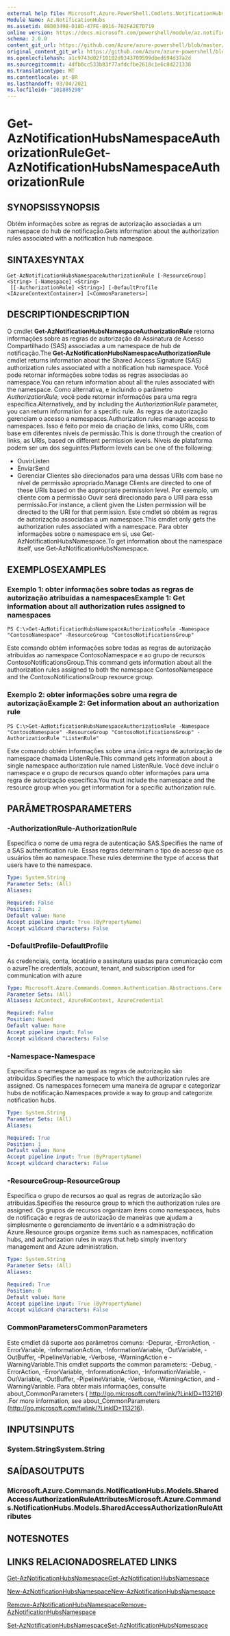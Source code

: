 ```yaml
---
external help file: Microsoft.Azure.PowerShell.Cmdlets.NotificationHubs.dll-Help.xml
Module Name: Az.NotificationHubs
ms.assetid: 08D03498-D18D-47FE-8916-702FA2E7D719
online version: https://docs.microsoft.com/powershell/module/az.notificationhubs/get-aznotificationhubsnamespaceauthorizationrule
schema: 2.0.0
content_git_url: https://github.com/Azure/azure-powershell/blob/master/src/NotificationHubs/NotificationHubs/help/Get-AzNotificationHubsNamespaceAuthorizationRule.md
original_content_git_url: https://github.com/Azure/azure-powershell/blob/master/src/NotificationHubs/NotificationHubs/help/Get-AzNotificationHubsNamespaceAuthorizationRule.md
ms.openlocfilehash: a1c9743d02f10102d9343709599dbed694d37a2d
ms.sourcegitcommit: 4dfb0cc533b83f77afdcfbe2618c1e6c8d221330
ms.translationtype: MT
ms.contentlocale: pt-BR
ms.lasthandoff: 03/04/2021
ms.locfileid: "101885298"
---
```

# <span data-ttu-id="27def-101">Get-AzNotificationHubsNamespaceAuthorizationRule</span><span class="sxs-lookup"><span data-stu-id="27def-101">Get-AzNotificationHubsNamespaceAuthorizationRule</span></span>

## <span data-ttu-id="27def-102">SYNOPSIS</span><span class="sxs-lookup"><span data-stu-id="27def-102">SYNOPSIS</span></span>
<span data-ttu-id="27def-103">Obtém informações sobre as regras de autorização associadas a um namespace do hub de notificação.</span><span class="sxs-lookup"><span data-stu-id="27def-103">Gets information about the authorization rules associated with a notification hub namespace.</span></span>

## <span data-ttu-id="27def-104">SINTAXE</span><span class="sxs-lookup"><span data-stu-id="27def-104">SYNTAX</span></span>

```
Get-AzNotificationHubsNamespaceAuthorizationRule [-ResourceGroup] <String> [-Namespace] <String>
 [[-AuthorizationRule] <String>] [-DefaultProfile <IAzureContextContainer>] [<CommonParameters>]
```

## <span data-ttu-id="27def-105">DESCRIPTION</span><span class="sxs-lookup"><span data-stu-id="27def-105">DESCRIPTION</span></span>
<span data-ttu-id="27def-106">O cmdlet **Get-AzNotificationHubsNamespaceAuthorizationRule** retorna informações sobre as regras de autorização da Assinatura de Acesso Compartilhado (SAS) associadas a um namespace de hub de notificação.</span><span class="sxs-lookup"><span data-stu-id="27def-106">The **Get-AzNotificationHubsNamespaceAuthorizationRule** cmdlet returns information about the Shared Access Signature (SAS) authorization rules associated with a notification hub namespace.</span></span>
<span data-ttu-id="27def-107">Você pode retornar informações sobre todas as regras associadas ao namespace.</span><span class="sxs-lookup"><span data-stu-id="27def-107">You can return information about all the rules associated with the namespace.</span></span>
<span data-ttu-id="27def-108">Como alternativa, e incluindo o parâmetro *AuthorizationRule,* você pode retornar informações para uma regra específica.</span><span class="sxs-lookup"><span data-stu-id="27def-108">Alternatively, and by including the *AuthorizationRule* parameter, you can return information for a specific rule.</span></span>
<span data-ttu-id="27def-109">As regras de autorização gerenciam o acesso a namespaces.</span><span class="sxs-lookup"><span data-stu-id="27def-109">Authorization rules manage access to namespaces.</span></span>
<span data-ttu-id="27def-110">Isso é feito por meio da criação de links, como URIs, com base em diferentes níveis de permissão.</span><span class="sxs-lookup"><span data-stu-id="27def-110">This is done through the creation of links, as URIs, based on different permission levels.</span></span>
<span data-ttu-id="27def-111">Níveis de plataforma podem ser um dos seguintes:</span><span class="sxs-lookup"><span data-stu-id="27def-111">Platform levels can be one of the following:</span></span> 
- <span data-ttu-id="27def-112">Ouvir</span><span class="sxs-lookup"><span data-stu-id="27def-112">Listen</span></span>
- <span data-ttu-id="27def-113">Enviar</span><span class="sxs-lookup"><span data-stu-id="27def-113">Send</span></span>
- <span data-ttu-id="27def-114">Gerenciar Clientes são direcionados para uma dessas URIs com base no nível de permissão apropriado.</span><span class="sxs-lookup"><span data-stu-id="27def-114">Manage Clients are directed to one of these URIs based on the appropriate permission level.</span></span>
<span data-ttu-id="27def-115">Por exemplo, um cliente com a permissão Ouvir será direcionado para o URI para essa permissão.</span><span class="sxs-lookup"><span data-stu-id="27def-115">For instance, a client given the Listen permission will be directed to the URI for that permission.</span></span>
<span data-ttu-id="27def-116">Este cmdlet só obtém as regras de autorização associadas a um namespace.</span><span class="sxs-lookup"><span data-stu-id="27def-116">This cmdlet only gets the authorization rules associated with a namespace.</span></span>
<span data-ttu-id="27def-117">Para obter informações sobre o namespace em si, use Get-AzNotificationHubsNamespace.</span><span class="sxs-lookup"><span data-stu-id="27def-117">To get information about the namespace itself, use Get-AzNotificationHubsNamespace.</span></span>

## <span data-ttu-id="27def-118">EXEMPLOS</span><span class="sxs-lookup"><span data-stu-id="27def-118">EXAMPLES</span></span>

### <span data-ttu-id="27def-119">Exemplo 1: obter informações sobre todas as regras de autorização atribuídas a namespaces</span><span class="sxs-lookup"><span data-stu-id="27def-119">Example 1: Get information about all authorization rules assigned to namespaces</span></span>
```
PS C:\>Get-AzNotificationHubsNamespaceAuthorizationRule -Namespace "ContosoNamespace" -ResourceGroup "ContosoNotificationsGroup"
```

<span data-ttu-id="27def-120">Este comando obtém informações sobre todas as regras de autorização atribuídas ao namespace ContosoNamespace e ao grupo de recursos ContosoNotificationsGroup.</span><span class="sxs-lookup"><span data-stu-id="27def-120">This command gets information about all the authorization rules assigned to both the namespace ContosoNamespace and the ContosoNotificationsGroup resource group.</span></span>

### <span data-ttu-id="27def-121">Exemplo 2: obter informações sobre uma regra de autorização</span><span class="sxs-lookup"><span data-stu-id="27def-121">Example 2: Get information about an authorization rule</span></span>
```
PS C:\>Get-AzNotificationHubsNamespaceAuthorizationRule -Namespace "ContosoNamespace" -ResourceGroup "ContosoNotificationsGroup" -AuthorizationRule "ListenRule"
```

<span data-ttu-id="27def-122">Este comando obtém informações sobre uma única regra de autorização de namespace chamada ListenRule.</span><span class="sxs-lookup"><span data-stu-id="27def-122">This command gets information about a single namespace authorization rule named ListenRule.</span></span>
<span data-ttu-id="27def-123">Você deve incluir o namespace e o grupo de recursos quando obter informações para uma regra de autorização específica.</span><span class="sxs-lookup"><span data-stu-id="27def-123">You must include the namespace and the resource group when you get information for a specific authorization rule.</span></span>

## <span data-ttu-id="27def-124">PARÂMETROS</span><span class="sxs-lookup"><span data-stu-id="27def-124">PARAMETERS</span></span>

### <span data-ttu-id="27def-125">-AuthorizationRule</span><span class="sxs-lookup"><span data-stu-id="27def-125">-AuthorizationRule</span></span>
<span data-ttu-id="27def-126">Especifica o nome de uma regra de autenticação SAS.</span><span class="sxs-lookup"><span data-stu-id="27def-126">Specifies the name of a SAS authentication rule.</span></span>
<span data-ttu-id="27def-127">Essas regras determinam o tipo de acesso que os usuários têm ao namespace.</span><span class="sxs-lookup"><span data-stu-id="27def-127">These rules determine the type of access that users have to the namespace.</span></span>

```yaml
Type: System.String
Parameter Sets: (All)
Aliases:

Required: False
Position: 2
Default value: None
Accept pipeline input: True (ByPropertyName)
Accept wildcard characters: False
```

### <span data-ttu-id="27def-128">-DefaultProfile</span><span class="sxs-lookup"><span data-stu-id="27def-128">-DefaultProfile</span></span>
<span data-ttu-id="27def-129">As credenciais, conta, locatário e assinatura usadas para comunicação com o azure</span><span class="sxs-lookup"><span data-stu-id="27def-129">The credentials, account, tenant, and subscription used for communication with azure</span></span>

```yaml
Type: Microsoft.Azure.Commands.Common.Authentication.Abstractions.Core.IAzureContextContainer
Parameter Sets: (All)
Aliases: AzContext, AzureRmContext, AzureCredential

Required: False
Position: Named
Default value: None
Accept pipeline input: False
Accept wildcard characters: False
```

### <span data-ttu-id="27def-130">-Namespace</span><span class="sxs-lookup"><span data-stu-id="27def-130">-Namespace</span></span>
<span data-ttu-id="27def-131">Especifica o namespace ao qual as regras de autorização são atribuídas.</span><span class="sxs-lookup"><span data-stu-id="27def-131">Specifies the namespace to which the authorization rules are assigned.</span></span>
<span data-ttu-id="27def-132">Os namespaces fornecem uma maneira de agrupar e categorizar hubs de notificação.</span><span class="sxs-lookup"><span data-stu-id="27def-132">Namespaces provide a way to group and categorize notification hubs.</span></span>

```yaml
Type: System.String
Parameter Sets: (All)
Aliases:

Required: True
Position: 1
Default value: None
Accept pipeline input: True (ByPropertyName)
Accept wildcard characters: False
```

### <span data-ttu-id="27def-133">-ResourceGroup</span><span class="sxs-lookup"><span data-stu-id="27def-133">-ResourceGroup</span></span>
<span data-ttu-id="27def-134">Especifica o grupo de recursos ao qual as regras de autorização são atribuídas.</span><span class="sxs-lookup"><span data-stu-id="27def-134">Specifies the resource group to which the authorization rules are assigned.</span></span>
<span data-ttu-id="27def-135">Os grupos de recursos organizam itens como namespaces, hubs de notificação e regras de autorização de maneiras que ajudam a simplesmente o gerenciamento de inventário e a administração do Azure.</span><span class="sxs-lookup"><span data-stu-id="27def-135">Resource groups organize items such as namespaces, notification hubs, and authorization rules in ways that help simply inventory management and Azure administration.</span></span>

```yaml
Type: System.String
Parameter Sets: (All)
Aliases:

Required: True
Position: 0
Default value: None
Accept pipeline input: True (ByPropertyName)
Accept wildcard characters: False
```

### <span data-ttu-id="27def-136">CommonParameters</span><span class="sxs-lookup"><span data-stu-id="27def-136">CommonParameters</span></span>
<span data-ttu-id="27def-137">Este cmdlet dá suporte aos parâmetros comuns: -Depurar, -ErrorAction, -ErrorVariable, -InformationAction, -InformationVariable, -OutVariable, -OutBuffer, -PipelineVariable, -Verbose, -WarningAction e -WarningVariable.</span><span class="sxs-lookup"><span data-stu-id="27def-137">This cmdlet supports the common parameters: -Debug, -ErrorAction, -ErrorVariable, -InformationAction, -InformationVariable, -OutVariable, -OutBuffer, -PipelineVariable, -Verbose, -WarningAction, and -WarningVariable.</span></span> <span data-ttu-id="27def-138">Para obter mais informações, consulte about_CommonParameters ( http://go.microsoft.com/fwlink/?LinkID=113216) .</span><span class="sxs-lookup"><span data-stu-id="27def-138">For more information, see about_CommonParameters (http://go.microsoft.com/fwlink/?LinkID=113216).</span></span>

## <span data-ttu-id="27def-139">INPUTS</span><span class="sxs-lookup"><span data-stu-id="27def-139">INPUTS</span></span>

### <span data-ttu-id="27def-140">System.String</span><span class="sxs-lookup"><span data-stu-id="27def-140">System.String</span></span>

## <span data-ttu-id="27def-141">SAÍDAS</span><span class="sxs-lookup"><span data-stu-id="27def-141">OUTPUTS</span></span>

### <span data-ttu-id="27def-142">Microsoft.Azure.Commands.NotificationHubs.Models.SharedAccessAuthorizationRuleAttributes</span><span class="sxs-lookup"><span data-stu-id="27def-142">Microsoft.Azure.Commands.NotificationHubs.Models.SharedAccessAuthorizationRuleAttributes</span></span>

## <span data-ttu-id="27def-143">NOTES</span><span class="sxs-lookup"><span data-stu-id="27def-143">NOTES</span></span>

## <span data-ttu-id="27def-144">LINKS RELACIONADOS</span><span class="sxs-lookup"><span data-stu-id="27def-144">RELATED LINKS</span></span>

[<span data-ttu-id="27def-145">Get-AzNotificationHubsNamespace</span><span class="sxs-lookup"><span data-stu-id="27def-145">Get-AzNotificationHubsNamespace</span></span>](./Get-AzNotificationHubsNamespace.md)

[<span data-ttu-id="27def-146">New-AzNotificationHubsNamespace</span><span class="sxs-lookup"><span data-stu-id="27def-146">New-AzNotificationHubsNamespace</span></span>](./New-AzNotificationHubsNamespace.md)

[<span data-ttu-id="27def-147">Remove-AzNotificationHubsNamespace</span><span class="sxs-lookup"><span data-stu-id="27def-147">Remove-AzNotificationHubsNamespace</span></span>](./Remove-AzNotificationHubsNamespace.md)

[<span data-ttu-id="27def-148">Set-AzNotificationHubsNamespace</span><span class="sxs-lookup"><span data-stu-id="27def-148">Set-AzNotificationHubsNamespace</span></span>](./Set-AzNotificationHubsNamespace.md)


